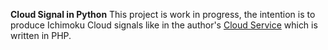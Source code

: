 **Cloud Signal in Python**
This project is work in progress, the intention is to produce Ichimoku Cloud signals like in the author's [Cloud Service](https://github.com/harryguiacorn/cloudservice) which is written in PHP.
